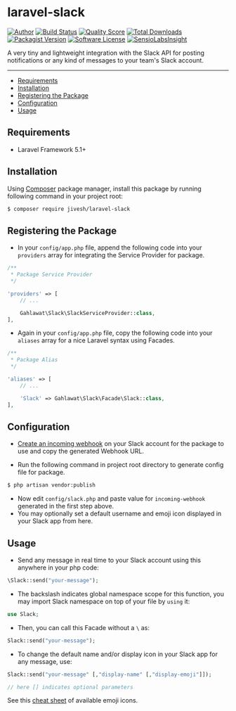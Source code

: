 # laravel-slack

[![Author](https://img.shields.io/badge/author-@jivesh-blue.svg?style=flat-square)](https://twitter.com/jiveshsg)
[![Build Status](https://img.shields.io/scrutinizer/build/g/jiveshsg/laravel-slack.svg?style=flat-square)](https://scrutinizer-ci.com/g/jiveshsg/laravel-slack/build-status/master)
[![Quality Score](https://img.shields.io/scrutinizer/g/jiveshsg/laravel-slack.svg?style=flat-square)](https://scrutinizer-ci.com/g/jiveshsg/laravel-slack/?branch=master)
[![Total Downloads](https://img.shields.io/packagist/dt/jivesh/laravel-slack.svg?style=flat-square)](https://packagist.org/packages/jivesh/laravel-slack)
[![Packagist Version](https://img.shields.io/packagist/v/jivesh/laravel-slack.svg?style=flat-square)](https://packagist.org/packages/jivesh/laravel-slack)
[![Software License](https://img.shields.io/badge/license-MIT-blue.svg?style=flat-square)](https://packagist.org/packages/jivesh/laravel-slack)
[![SensioLabsInsight](https://insight.sensiolabs.com/projects/9968ff31-0d2a-4aa2-9a36-5d8a63742311/big.png)](https://insight.sensiolabs.com/projects/9968ff31-0d2a-4aa2-9a36-5d8a63742311)

A very tiny and lightweight integration with the Slack API for posting notifications or any kind of messages to your team's Slack account.

---

- [Requirements](#requirements)
- [Installation](#installation)
- [Registering the Package](#registering-the-package)
- [Configuration](#configuration)
- [Usage](#usage)

## Requirements

* Laravel Framework 5.1+

## Installation

Using [Composer](https://getcomposer.org/) package manager, install this package by running following command in your project root:

```sh
$ composer require jivesh/laravel-slack
```

## Registering the Package

- In your ```config/app.php``` file, append the following code into your ```providers``` array for integrating the Service Provider for package.

```php
/**
 * Package Service Provider
 */

'providers' => [
    // ...

    Gahlawat\Slack\SlackServiceProvider::class,
],
```

- Again in your ```config/app.php``` file, copy the following code into your ```aliases``` array for a nice Laravel syntax using Facades.

```php
/**
 * Package Alias
 */

'aliases' => [
    // ...

    'Slack' => Gahlawat\Slack\Facade\Slack::class,
],
```

## Configuration

- [Create an incoming webhook](https://www.slack.com/services/new/incoming-webhook) on your Slack account for the package to use and copy the generated Webhook URL.

- Run the following command in project root directory to generate config file for package.

```sh
$ php artisan vendor:publish
```

- Now edit ```config/slack.php``` and paste value for ```incoming-webhook``` generated in the first step above.
- You may optionally set a default username and emoji icon displayed in your Slack app from here.

## Usage

- Send any message in real time to your Slack account using this anywhere in your php code:

```php
\Slack::send("your-message");
```

- The backslash indicates global namespace scope for this function, you may import Slack namespace on top of your file by ```using``` it:

```php
use Slack;
```

- Then, you can call this Facade without a ```\``` as:

```php
Slack::send("your-message");
```

- To change the default name and/or display icon in your Slack app for any message, use:

```php
Slack::send("your-message" [,"display-name" [,"display-emoji"]]);

// here [] indicates optional parameters
```

See this [cheat sheet](http://www.emoji-cheat-sheet.com) of available emoji icons.
